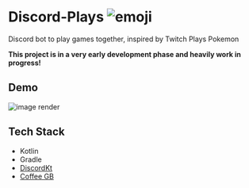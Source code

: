 # Discord-Plays ![emoji](https://i.imgur.com/Hs2Wohm.png)

Discord bot to play games together, inspired by Twitch Plays Pokemon

**This project is in a very early development phase and heavily work in progress!**

## Demo

![image render](https://i.imgur.com/q8JNgfr.gif)

## Tech Stack

* Kotlin
* Gradle
* [DiscordKt](https://github.com/DiscordKt/DiscordKt)
* [Coffee GB](https://github.com/trekawek/coffee-gb)
